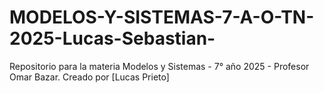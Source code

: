 # MODELOS-Y-SISTEMAS-7-A-O-TN-2025-Lucas-Sebastian-
Repositorio para la materia Modelos y Sistemas - 7° año 2025 - Profesor Omar Bazar.
Creado por [Lucas Prieto]

